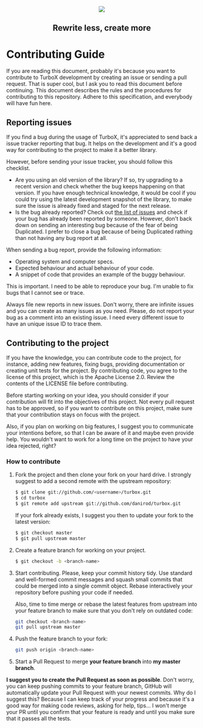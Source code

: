 <p align="center"><img src="http://i.imgur.com/tVJtq81.png"></p>
<h2 align="center">Rewrite less, create more</h2>

# Contributing Guide

If you are reading this document, probably it's because you want to contribute
to TurboX development by creating an issue or sending a pull request. That is
super cool, but I ask you to read this document before continuing. This document
describes the rules and the procedures for contributing to this repository.
Adhere to this specification, and everybody will have fun here.

## Reporting issues

If you find a bug during the usage of TurboX, it's appreciated to send back a
issue tracker reporting that bug. It helps on the development and it's a good
way for contributing to the project to make it a better library.

However, before sending your issue tracker, you should follow this checklist.

* Are you using an old version of the library? If so, try upgrading to a recent
version and check whether the bug keeps happening on that version. If you have
enough technical knowledge, it would be cool if you could try using the latest
development snapshot of the library, to make sure the issue is already fixed and
staged for the next release.
* Is the bug already reported? Check out
[the list of issues](https://github.com/danirod/turbox/issues) and check if your
bug has already been reported by someone. However, don't back down on sending an
interesting bug because of the fear of being Duplicated. I prefer to close a bug
because of being Duplicated rathing than not having any bug report at all.

When sending a bug report, provide the following information:

* Operating system and computer specs.
* Expected behaviour and actual behaviour of your code.
* A snippet of code that provides an example of the buggy behaviour.

This is important. I need to be able to reproduce your bug. I'm unable to fix
bugs that I cannot see or trace.

Always file new reports in new issues. Don't worry, there are infinite issues
and you can create as many issues as you need. Please, do not report your bug
as a comment into an existing issue. I need every different issue to have an
unique issue ID to trace them.

## Contributing to the project

If you have the knowledge, you can contribute code to the project, for instance,
adding new features, fixing bugs, providing documentation or creating unit tests
for the project. By contributing code, you agree to the license of this project,
which is the Apache License 2.0. Review the contents of the LICENSE file before
contributing.

Before starting working on your idea, you should consider if your contribution
will fit into the objectives of this project. Not every pull request has to be
approved, so if you want to contribute on this project, make sure that your
contribution stays on focus with the project.

Also, if you plan on working on big features, I suggest you to communicate your
intentions before, so that I can be aware of it and maybe even provide help. You
wouldn't want to work for a long time on the project to have your idea rejected,
right?

### How to contribute

1. Fork the project and then clone your fork on your hard drive. I strongly
   suggest to add a second remote with the upstream repository:
   
   ```sh
   $ git clone git://github.com/<username>/turbox.git
   $ cd turbox
   $ git remote add upstream git://github.com/danirod/turbox.git
   ```
   
   If your fork already exists, I suggest you then to update your fork to the
   latest version:

   ```sh
   $ git checkout master
   $ git pull upstream master
   ```

2. Create a feature branch for working on your project.

   ```sh
   $ git checkout -b <branch-name>
   ```

3. Start contributing. Please, keep your commit history tidy. Use standard and
   well-formed commit messages and squash small commits that could be merged
   into a single commit object. Rebase interactively your repository before
   pushing your code if needed.

   Also, time to time merge or rebase the latest features from upstream into
   your feature branch to make sure that you don't rely on outdated code:

   ```sh
   git checkout <branch-name>
   git pull upstream master
   ```

4. Push the feature branch to your fork:

   ```sh
   git push origin <branch-name>
   ```

5. Start a Pull Request to merge **your feature branch** into **my master
branch**.

**I suggest you to create the Pull Request as soon as possible**. Don't worry,
you can keep pushing commits to your feature branch, GitHub will automatically
update your Pull Request with your newest commits. Why do I suggest this?
Because I can keep track of your progress and because it's a good way for making
code reviews, asking for help, tips... I won't merge your PR until you confirm
that your feature is ready and until you make sure that it passes all the tests.
